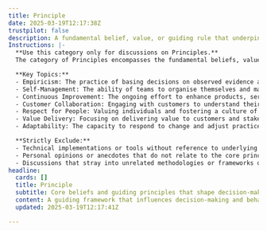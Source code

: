 ```yaml
---
title: Principle
date: 2025-03-19T12:17:38Z
trustpilot: false
description: A fundamental belief, value, or guiding rule that underpins decisions and behaviours (e.g., Empiricism, Self-Management, Continuous Improvement).
Instructions: |-
  **Use this category only for discussions on Principles.**  
  The category of Principles encompasses the fundamental beliefs, values, and guiding rules that inform decision-making and behaviours within Agile, Scrum, DevOps, and Lean methodologies. These principles serve as the foundation for effective practices and foster a culture of continuous improvement and adaptability.

  **Key Topics:**
  - Empiricism: The practice of basing decisions on observed evidence and experience.
  - Self-Management: The ability of teams to organise themselves and make decisions autonomously.
  - Continuous Improvement: The ongoing effort to enhance products, services, or processes.
  - Customer Collaboration: Engaging with customers to understand their needs and incorporate feedback.
  - Respect for People: Valuing individuals and fostering a culture of trust and collaboration.
  - Value Delivery: Focusing on delivering value to customers and stakeholders efficiently.
  - Adaptability: The capacity to respond to change and adjust practices accordingly.

  **Strictly Exclude:**
  - Technical implementations or tools without reference to underlying principles.
  - Personal opinions or anecdotes that do not relate to the core principles.
  - Discussions that stray into unrelated methodologies or frameworks outside the defined scope.
headline:
  cards: []
  title: Principle
  subtitle: Core beliefs and guiding principles that shape decision-making and foster effective behaviours in complex environments.
  content: A guiding framework that influences decision-making and behaviour in dynamic environments, emphasising values such as transparency, collaboration, and adaptability. Posts should explore themes like empirical processes, self-organisation, iterative progress, and the importance of feedback loops in fostering continuous growth and improvement.
  updated: 2025-03-19T12:17:41Z

---
```


